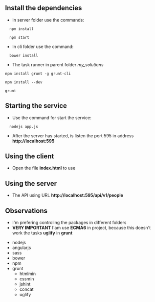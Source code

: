 ## Install the dependencies
  - In server folder use the commands:
  ```
    npm install
  ```
  ```
    npm start
  ```
  - In cli folder use the command:
  ```
    bower install
  ```
  - The task runner in parent folder _my_solutions_
  ```
  npm install grunt -g grunt-cli
  ```
  ```
  npm install --dev
  ```
  ```
  grunt
  ```


## Starting the service
  - Use the command for start the service:
  ```
    nodejs app.js
  ```
  - After the server has started, is listen the port 595 in address **http://localhost:595**


## Using the client
  - Open the file **index.html** to use


## Using the server
  - The API using URL **http://localhost:595/api/v1/people**


## Observations
  - I'm prefering controling the packages in different folders
  - **VERY IMPORTANT** I'am use **ECMA6** in project, because this doesn't work the tasks **uglify** in **grunt**

>
  - nodejs
  - angularjs
  - sass
  - bower
  - npm
  - grunt
    - htmlmin
    - cssmin
    - jshint
    - concat
    - uglify
